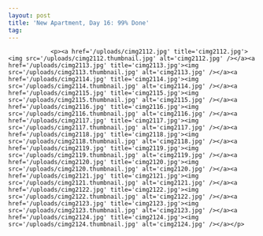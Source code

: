 ```yaml
---
layout: post
title: 'New Apartment, Day 16: 99% Done'
tag: 
---
```



                <p><a href='/uploads/cimg2112.jpg' title='cimg2112.jpg'><img src='/uploads/cimg2112.thumbnail.jpg' alt='cimg2112.jpg' /></a><a href='/uploads/cimg2113.jpg' title='cimg2113.jpg'><img src='/uploads/cimg2113.thumbnail.jpg' alt='cimg2113.jpg' /></a><a href='/uploads/cimg2114.jpg' title='cimg2114.jpg'><img src='/uploads/cimg2114.thumbnail.jpg' alt='cimg2114.jpg' /></a><a href='/uploads/cimg2115.jpg' title='cimg2115.jpg'><img src='/uploads/cimg2115.thumbnail.jpg' alt='cimg2115.jpg' /></a><a href='/uploads/cimg2116.jpg' title='cimg2116.jpg'><img src='/uploads/cimg2116.thumbnail.jpg' alt='cimg2116.jpg' /></a><a href='/uploads/cimg2117.jpg' title='cimg2117.jpg'><img src='/uploads/cimg2117.thumbnail.jpg' alt='cimg2117.jpg' /></a><a href='/uploads/cimg2118.jpg' title='cimg2118.jpg'><img src='/uploads/cimg2118.thumbnail.jpg' alt='cimg2118.jpg' /></a><a href='/uploads/cimg2119.jpg' title='cimg2119.jpg'><img src='/uploads/cimg2119.thumbnail.jpg' alt='cimg2119.jpg' /></a><a href='/uploads/cimg2120.jpg' title='cimg2120.jpg'><img src='/uploads/cimg2120.thumbnail.jpg' alt='cimg2120.jpg' /></a><a href='/uploads/cimg2121.jpg' title='cimg2121.jpg'><img src='/uploads/cimg2121.thumbnail.jpg' alt='cimg2121.jpg' /></a><a href='/uploads/cimg2122.jpg' title='cimg2122.jpg'><img src='/uploads/cimg2122.thumbnail.jpg' alt='cimg2122.jpg' /></a><a href='/uploads/cimg2123.jpg' title='cimg2123.jpg'><img src='/uploads/cimg2123.thumbnail.jpg' alt='cimg2123.jpg' /></a><a href='/uploads/cimg2124.jpg' title='cimg2124.jpg'><img src='/uploads/cimg2124.thumbnail.jpg' alt='cimg2124.jpg' /></a></p>
            
